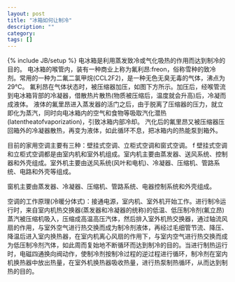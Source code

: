 ```yaml
---
layout: post
title: "冰箱如何让制冷"
description: ""
category: 
tags: []
---
```

{% include JB/setup %}
电冰箱是利用蒸发致冷或气化吸热的作用而达到制冷的目的。 
电冰箱的喉管内，装有一种商业上称为氟利昂:freon，俗称雪种的致冷剂。常用的一种为二氟二氯甲烷(CCL2F2)，是一种无色无臭无毒的气体，沸点为29℃。 
氟利昂在气体状态时，被压缩器加压，如图下方所示。加压后，经喉管流到电冰箱背部的冷凝器，借散热片散热(物质被压缩后，温度就会升高)后，冷凝而成液体。 
液体的氟里昂进入蒸发器的活门之后，由于脱离了压缩器的压力，就立即化为蒸汽，同时向电冰箱内的空气和食物等吸取汽化潜热(latentheatofvaporization)，引致冰箱内部冷却。 
汽化后的氟里昂又被压缩器压回箱外的冷凝器散热，再变为液体，如此循环不息，把冰箱内的热能泵到箱外。

目前的家用空调主要有三种：壁挂式空调、立柜式空调和窗式空调。
f
壁挂式空调和立柜式空调都是由室内机和室外机组成。室内机主要由蒸发器、送风系统、控制器和外壳组成。室外机主要由送风系统(风叶和电机)、冷凝器、压缩机、管路系统、电路和外壳等组成。

窗机主要由蒸发器、冷凝器、压缩机、管路系统、电器控制系统和外壳组成。

空调的工作原理(冷暖分体式)：接通电源，室内机、室外机开始工作。进行制冷运行时，来自室内机热交换器(蒸发器和冷凝器的统称)的低温、低压制冷剂(氟立昂)蒸汽被压缩机吸入，压缩成高温高压汽体，然后排入室外机热交换器，通过轴流风扇的作用，与室外空气进行热交换而成为制冷剂液体，再经过毛细管节流、降压、降温后进入室内换热器，在室内机离心风扇的作用下，与室内空气进行热交换而成为低压制冷剂汽体，如此周而复始地不断循环而达到制冷的目的。当进行制热运行时，电磁四通换向阀动作，使制冷剂按制冷过程的逆过程进行循环，制冷剂在室内机换热器中放出热量，在室外机换热器吸收热量，进行热泵制热循环，从而达到制热的目的。
